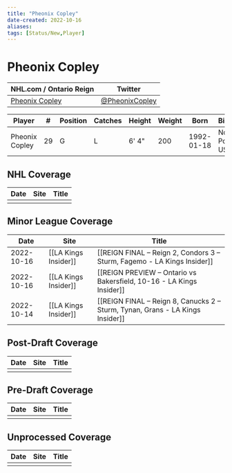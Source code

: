 ```yaml
---
title: "Pheonix Copley"
date-created: 2022-10-16
aliases: 
tags: [Status/New,Player]
---
```


# Pheonix Copley

| NHL.com / Ontario Reign | Twitter                                 |
| ----------------------- | --------------------------------------- |
| [Pheonix Copley](https://www.nhl.com/player/pheonix-copley-8477831)           | [@PheonixCopley](https://twitter.com/PheonixCopley) | 

| Player         | \#  | Position | Catches | Height | Weight | Born       | Birthplace          | Draft |
| -------------- | --- | -------- | ------- | ------ | ------ | ---------- | ------------------- | ----- |
| Pheonix Copley | 29  | G        | L       | 6' 4"  | 200    | 1992-01-18 | North Pole, AK, USA |       | 



## NHL  Coverage
| Date | Site | Title |
| ---- | ---- | ----- |
|      |      |       |



## Minor League Coverage
| Date       | Site                 | Title                                                                              |
| ---------- | -------------------- | ----------------------------------------------------------------------------- |
| 2022-10-16 | [[LA Kings Insider]] | [[REIGN FINAL – Reign 2, Condors 3 – Sturm, Fagemo - LA Kings Insider]]                                                                                  |
| 2022-10-16 | [[LA Kings Insider]] | [[REIGN PREVIEW – Ontario vs Bakersfield, 10-16 - LA Kings Insider]]         |
| 2022-10-14 | [[LA Kings Insider]] | [[REIGN FINAL – Reign 8, Canucks 2 – Sturm, Tynan, Grans - LA Kings Insider]] |



## Post-Draft Coverage
| Date | Site | Title |
| ---- | ---- | ----- |
|      |      |       |



## Pre-Draft Coverage
| Date | Site | Title |
| ---- | ---- | ----- |
|      |      |       |


## Unprocessed Coverage
| Date | Site | Title |
| ---- | ---- | ----- |
|      |      |       |

